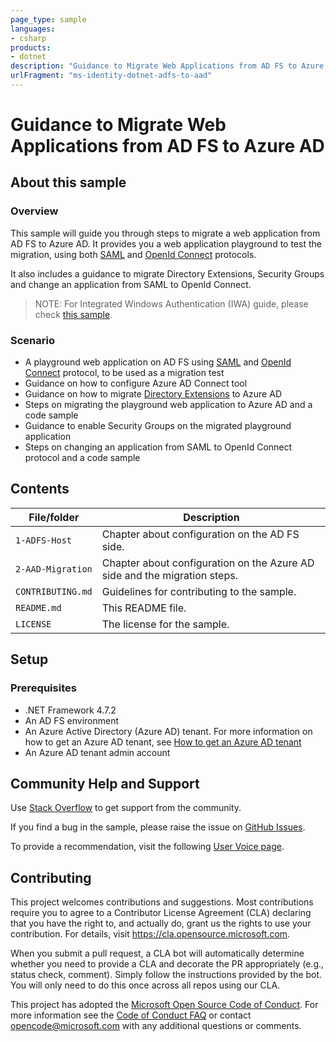 ```yaml
---
page_type: sample
languages:
- csharp
products:
- dotnet
description: "Guidance to Migrate Web Applications from AD FS to Azure AD"
urlFragment: "ms-identity-dotnet-adfs-to-aad"
---
```


# Guidance to Migrate Web Applications from AD FS to Azure AD

## About this sample

### Overview

This sample will guide you through steps to migrate a web application from AD FS to Azure AD. It provides you a web application playground to test the migration, using both [SAML](https://docs.microsoft.com/azure/active-directory/develop/single-sign-on-saml-protocol) and [OpenId Connect](https://docs.microsoft.com/azure/active-directory/develop/v2-protocols-oidc) protocols.

It also includes a guidance to migrate Directory Extensions, Security Groups and change an application from SAML to OpenId Connect.

>NOTE: For Integrated Windows Authentication (IWA) guide, please check [this sample](https://github.com/Azure-Samples/active-directory-dotnet-iwa-v2).

### Scenario

- A playground web application on AD FS using [SAML](https://docs.microsoft.com/azure/active-directory/develop/single-sign-on-saml-protocol) and [OpenId Connect](https://docs.microsoft.com/azure/active-directory/develop/v2-protocols-oidc) protocol, to be used as a migration test
- Guidance on how to configure Azure AD Connect tool
- Guidance on how to migrate [Directory Extensions](https://docs.microsoft.com/azure/active-directory/hybrid/how-to-connect-sync-feature-directory-extensions) to Azure AD
- Steps on migrating the playground web application to Azure AD and a code sample
- Guidance to enable Security Groups on the migrated playground application
- Steps on changing an application from SAML to OpenId Connect protocol and a code sample

## Contents

| File/folder       | Description                                |
|-------------------|--------------------------------------------|
| `1-ADFS-Host`     | Chapter about configuration on the AD FS side.                                                            |
| `2-AAD-Migration` | Chapter about configuration on the Azure AD side and the migration steps.                                             |
| `CONTRIBUTING.md` | Guidelines for contributing to the sample. |
| `README.md`       | This README file.                          |
| `LICENSE`         | The license for the sample.                |

## Setup

### Prerequisites

- .NET Framework 4.7.2
- An AD FS environment
- An Azure Active Directory (Azure AD) tenant. For more information on how to get an Azure AD tenant, see [How to get an Azure AD tenant](https://azure.microsoft.com/en-us/documentation/articles/active-directory-howto-tenant/)
- An Azure AD tenant admin account

## Community Help and Support

Use [Stack Overflow](http://stackoverflow.com/questions/tagged/msal) to get support from the community.

If you find a bug in the sample, please raise the issue on [GitHub Issues](../issues).

To provide a recommendation, visit the following [User Voice page](https://feedback.azure.com/forums/169401-azure-active-directory).

## Contributing

This project welcomes contributions and suggestions.  Most contributions require you to agree to a
Contributor License Agreement (CLA) declaring that you have the right to, and actually do, grant us
the rights to use your contribution. For details, visit https://cla.opensource.microsoft.com.

When you submit a pull request, a CLA bot will automatically determine whether you need to provide
a CLA and decorate the PR appropriately (e.g., status check, comment). Simply follow the instructions
provided by the bot. You will only need to do this once across all repos using our CLA.

This project has adopted the [Microsoft Open Source Code of Conduct](https://opensource.microsoft.com/codeofconduct/).
For more information see the [Code of Conduct FAQ](https://opensource.microsoft.com/codeofconduct/faq/) or
contact [opencode@microsoft.com](mailto:opencode@microsoft.com) with any additional questions or comments.
